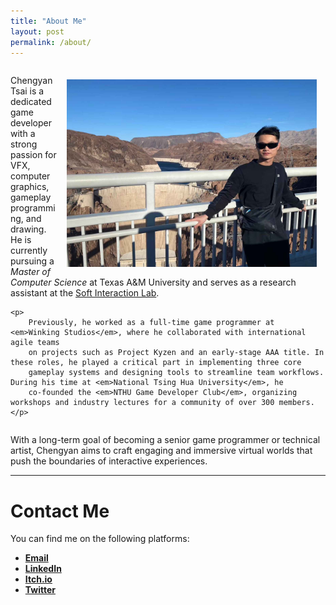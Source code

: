 ```yaml
---
title: "About Me"
layout: post
permalink: /about/
---
```


<div style="align-items: start; overflow: hidden;">
  <img src="/assets/images/about/pic.jpg" alt="Chengyan Tsai" style="width: 400px; float: right; margin:1em; margin-top: 1.5em;">
  <div>
    <p>
      Chengyan Tsai is a dedicated game developer with a strong passion for VFX, computer graphics, gameplay programming, and drawing. 
      He is currently pursuing a <em>Master of Computer Science</em> at Texas A&M University and serves as a research assistant at the 
      <a href="https://softinteraction.com/">Soft Interaction Lab</a>.
    </p>

    <p>
        Previously, he worked as a full-time game programmer at <em>Winking Studios</em>, where he collaborated with international agile teams 
        on projects such as Project Kyzen and an early-stage AAA title. In these roles, he played a critical part in implementing three core 
        gameplay systems and designing tools to streamline team workflows. During his time at <em>National Tsing Hua University</em>, he 
        co-founded the <em>NTHU Game Developer Club</em>, organizing workshops and industry lectures for a community of over 300 members.
    </p>
  </div>
</div>



With a long-term goal of becoming a senior game programmer or technical artist, Chengyan aims to craft engaging and immersive virtual worlds that push the boundaries of interactive experiences.

---

# Contact Me

You can find me on the following platforms:

- <i class="fas fa-envelope"></i> [**Email**](mailto:crescentmax@tamu.edu)
- <i class="fab fa-linkedin"></i> [**LinkedIn**](https://www.linkedin.com/in/chengyan-tsai-69b804225/)
- <i class="fab fa-itch-io"></i> [**Itch.io**](https://crescentmax.itch.io/)
- <i class="fab fa-twitter"></i> [**Twitter**](https://x.com/crescent_maxx)

